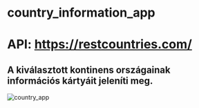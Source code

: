 # country_information_app
# API: https://restcountries.com/
## A kiválasztott kontinens országainak információs kártyáit jeleníti meg.
![country_app](https://user-images.githubusercontent.com/60664394/135077284-41af2ab7-7c66-471c-b792-998616115bc3.jpg)
